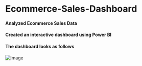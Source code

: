 # Ecommerce-Sales-Dashboard
#### Analyzed Ecommerce Sales Data
#### Created an interactive dashboard using Power BI

#### The dashboard looks as follows 
![image](https://github.com/YB73/Ecommerce-Sales-Dashboard/assets/76108856/52812c81-08f2-4cfb-82db-a577fee8056f)

